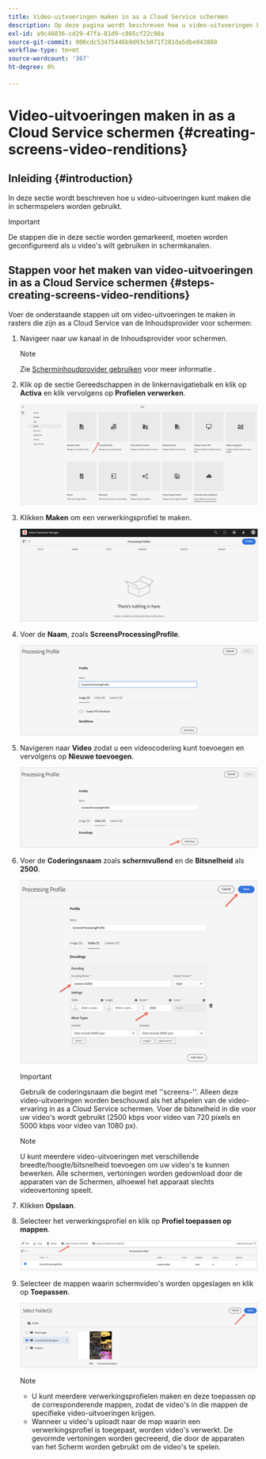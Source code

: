 ```yaml
---
title: Video-uitvoeringen maken in as a Cloud Service schermen
description: Op deze pagina wordt beschreven hoe u video-uitvoeringen kunt maken in as a Cloud Service schermen.
exl-id: a9c46036-cd29-47fa-81d9-c865cf22c98a
source-git-commit: 900cdc53475446b9d93cb071f281da5dbe043888
workflow-type: tm+mt
source-wordcount: '367'
ht-degree: 0%

---
```


# Video-uitvoeringen maken in as a Cloud Service schermen {#creating-screens-video-renditions}

## Inleiding {#introduction}

In deze sectie wordt beschreven hoe u video-uitvoeringen kunt maken die in schermspelers worden gebruikt.

>[!IMPORTANT]
>De stappen die in deze sectie worden gemarkeerd, moeten worden geconfigureerd als u video&#39;s wilt gebruiken in schermkanalen.

## Stappen voor het maken van video-uitvoeringen in as a Cloud Service schermen {#steps-creating-screens-video-renditions}

Voer de onderstaande stappen uit om video-uitvoeringen te maken in rasters die zijn as a Cloud Service van de Inhoudsprovider voor schermen:

1. Navigeer naar uw kanaal in de Inhoudsprovider voor schermen.

   >[!NOTE]
   >Zie [Scherminhoudprovider gebruiken](https://experienceleague.adobe.com/docs/experience-manager-cloud-service/content/screens-as-cloud-service/configure-screens-cloud/using-screens-content-provider.html?lang=en#screens-content-provider) voor meer informatie .

1. Klik op de sectie Gereedschappen in de linkernavigatiebalk en klik op **Activa** en klik vervolgens op **Profielen verwerken**.

   ![Klik op Profielen verwerken](/help/screens-cloud/assets/configure/screens-cp-3.png)

1. Klikken **Maken** om een verwerkingsprofiel te maken.

   ![Klik op Maken](/help/screens-cloud/assets/configure/screens-video-2.png)

1. Voer de **Naam**, zoals **ScreensProcessingProfile**.

   ![Dialoogvenster Profiel verwerken waarin het veld Naam is gemarkeerd.](/help/screens-cloud/assets/configure/screens-video-3.png)

1. Navigeren naar **Video** zodat u een videocodering kunt toevoegen en vervolgens op **Nieuwe toevoegen**.

   ![Dialoogvenster Profiel verwerken met de knop Nieuwe toevoegen gemarkeerd.](/help/screens-cloud/assets/configure/screens-video-4a.png)

1. Voer de **Coderingsnaam** zoals **schermvullend** en de **Bitsnelheid** als **2500**.

   ![Dialoogvenster Profiel verwerken met de knop Opslaan gemarkeerd.](/help/screens-cloud/assets/configure/screens-video-4.png)

   >[!IMPORTANT]
   >Gebruik de coderingsnaam die begint met &#39;&#39;screens-&#39;&#39;. Alleen deze video-uitvoeringen worden beschouwd als het afspelen van de video-ervaring in as a Cloud Service schermen. Voer de bitsnelheid in die voor uw video&#39;s wordt gebruikt (2500 kbps voor video van 720 pixels en 5000 kbps voor video van 1080 px).

   >[!NOTE]
   >U kunt meerdere video-uitvoeringen met verschillende breedte/hoogte/bitsnelheid toevoegen om uw video&#39;s te kunnen bewerken. Alle schermen, vertoningen worden gedownload door de apparaten van de Schermen, alhoewel het apparaat slechts videovertoning speelt.

1. Klikken **Opslaan**.

1. Selecteer het verwerkingsprofiel en klik op **Profiel toepassen op mappen**.

   ![Profiel toepassen op map](/help/screens-cloud/assets/configure/screens-video-5.png)

1. Selecteer de mappen waarin schermvideo&#39;s worden opgeslagen en klik op **Toepassen**.

   ![Klik op Toepassen](/help/screens-cloud/assets/configure/screens-video-6.png)

   >[!NOTE]
   >
   >* U kunt meerdere verwerkingsprofielen maken en deze toepassen op de corresponderende mappen, zodat de video&#39;s in die mappen de specifieke video-uitvoeringen krijgen.
   >* Wanneer u video&#39;s uploadt naar de map waarin een verwerkingsprofiel is toegepast, worden video&#39;s verwerkt. De gevormde vertoningen worden gecreeerd, die door de apparaten van het Scherm worden gebruikt om de video&#39;s te spelen.

